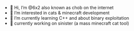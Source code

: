 - 👋 Hi, I’m @6x2 also known as chob on the internet
- 👀 I’m interested in cats & minecraft development
- 🌱 I’m currently learning C++ and about binary exploitation
- 🌟 currently working on sinister (a mass minecraft cat tool)

